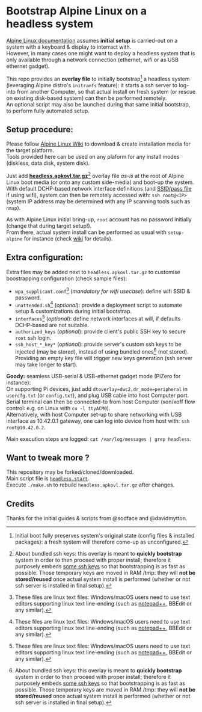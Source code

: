 # Bootstrap Alpine Linux on a headless system

[Alpine Linux documentation](https://docs.alpinelinux.org/user-handbook/0.1a/Installing/setup_alpine.html) assumes **initial setup** is carried-out on a system with a keyboard & display to interract with.\
However, in many cases one might want to deploy a headless system that is only available through a network connection (ethernet, wifi or as USB ethernet gadget).

This repo provides an **overlay file** to initially bootstrap[^1] a headless system (leveraging Alpine distro's `initramfs` feature): it starts a ssh server to log-into from another Computer, so that actual install on fresh system (or rescue on existing disk-based system) can then be performed remotely.\
An optional script may also be launched during that same initial bootstrap, to perform fully automated setup.


## Setup procedure:
Please follow [Alpine Linux Wiki](https://wiki.alpinelinux.org/wiki/Installation#Installation_Overview) to download & create installation media for the target platform.\
Tools provided here can be used on any plaform for any install modes (diskless, data disk, system disk).

Just add [**headless.apkovl.tar.gz**](https://is.gd/apkovl_master)[^2] overlay file *as-is* at the root of Alpine Linux boot media (or onto any custom side-media) and boot-up the system.\
With default DCHP-based network interface definitions (and [SSID/pass file](#extra-configuration) if using wifi), system can then be remotely accessed with: `ssh root@<IP>`\
(system IP address may be determined with any IP scanning tools such as `nmap`).

As with Alpine Linux initial bring-up, `root` account has no password initially (change that during target setup!).\
From there, actual system install can be performed as usual with `setup-alpine` for instance (check [wiki](https://wiki.alpinelinux.org/wiki/Alpine_setup_scripts#setup-alpine) for details).

## Extra configuration:
Extra files may be added next to `headless.apkovl.tar.gz` to customise boostrapping configuration (check sample files):
- `wpa_supplicant.conf`[^3] (*mandatory for wifi usecase*): define wifi SSID & password.
- `unattended.sh`[^3] (*optional*): provide a deployment script to automate setup & customizations during initial bootstrap.
- `interfaces`[^3] (*optional*): define network interfaces at will, if defaults DCHP-based are not suitable.
- `authorized_keys` (*optional*): provide client's public SSH key to secure `root` ssh login.
- `ssh_host_*_key*` (*optional*): provide server's custom ssh keys to be injected (may be stored), instead of using bundled ones[^2] (not stored). Providing an empty key file will trigger new keys generation (ssh server may take longer to start).


**Goody:** seamless USB-serial & USB-ethernet gadget mode (PiZero for instance):\
On supporting Pi devices, just add `dtoverlay=dwc2,dr_mode=peripheral` in `usercfg.txt` (or `config.txt`), and plug USB cable into host Computer port.\
Serial terminal can then be connected-to from host Computer (xon/xoff flow control: e.g. on Linux with `cu -l ttyACM0`).\
Alternatively, with host Computer set-up to share networking with USB interface as 10.42.0.1 gateway, one can log into device from host with: `ssh root@10.42.0.2`.

Main execution steps are logged: `cat /var/log/messages | grep headless`.

[^1]: Initial boot fully preserves system's original state (config files & installed packages): a fresh system will therefore come-up as unconfigured.

[^2]: About bundled ssh keys: this overlay is meant to **quickly bootstrap** system in order to then proceed with proper install; therefore it purposely embeds [some ssh keys](https://github.com/macmpi/alpine-linux-headless-bootstrap/tree/main/overlay/tmp/.trash) so that bootstrapping is as fast as possible. Those temporary keys are moved in RAM /tmp: they will **not be stored/reused** once actual system install is performed (whether or not ssh server is installed in final setup).

[^3]: These files are linux text files: Windows/macOS users need to use text editors supporting linux text line-ending (such as [notepad++](https://notepad-plus-plus.org/), BBEdit or any similar).


## Want to tweak more ?
This repository may be forked/cloned/downloaded.\
Main script file is [`headless.start`](https://github.com/macmpi/alpine-linux-headless-bootstrap/tree/main/overlay/usr/local/bin/headless_bootstrap).\
Execute `./make.sh` to rebuild `headless.apkovl.tar.gz` after changes.


## Credits
Thanks for the initial guides & scripts from @sodface and @davidmytton.

